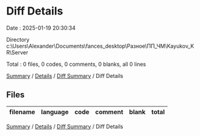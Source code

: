 # Diff Details

Date : 2025-01-19 20:30:34

Directory c:\\Users\\Alexander\\Documents\\fances_desktop\\Разное\\ПП_ЧМ\\Kayukov_KR\\Server

Total : 0 files,  0 codes, 0 comments, 0 blanks, all 0 lines

[Summary](results.md) / [Details](details.md) / [Diff Summary](diff.md) / Diff Details

## Files
| filename | language | code | comment | blank | total |
| :--- | :--- | ---: | ---: | ---: | ---: |

[Summary](results.md) / [Details](details.md) / [Diff Summary](diff.md) / Diff Details
